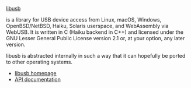 [libusb](https://github.com/libusb/libusb) 

is a library for USB device access from Linux, macOS,
Windows, OpenBSD/NetBSD, Haiku, Solaris userspace, and WebAssembly
via WebUSB.
It is written in C (Haiku backend in C++) and licensed under the GNU
Lesser General Public License version 2.1 or, at your option, any later
version.

libusb is abstracted internally in such a way that it can hopefully
be ported to other operating systems.

- [libusb homepage](https://libusb.info/)
- [API documentation](http://api.libusb.info)
